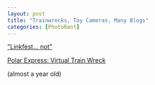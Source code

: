 ```yaml
---
layout: post
title: "Trainwrecks, Toy Cameras, Many Blogs"
categories: [PhotoRant]
---
```

<a href="/blog/archives/000043.html">"Linkfest... not"</a>

<a href="http://wardomatic.blogspot.com/2004/12/polar-express-virtual-train-wreck_18.html">Polar Express: Virtual Train Wreck</a>

(almost a year old)


